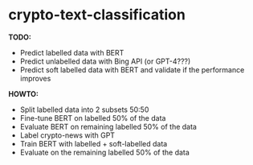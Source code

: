 # crypto-text-classification

**TODO:**

- Predict labelled data with BERT
- Predict unlabelled data with Bing API (or GPT-4???)
- Predict soft labelled data with BERT and validate if the performance improves

**HOWTO:**

- Split labelled data into 2 subsets 50:50
- Fine-tune BERT on labelled 50% of the data
- Evaluate BERT on remaining labelled 50% of the data
- Label crypto-news with GPT
- Train BERT with labelled + soft-labelled data
- Evaluate on the remaining labelled 50% of the data